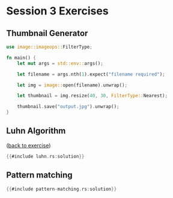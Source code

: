 # Session 3 Exercises

## Thumbnail Generator

```rust
use image::imageops::FilterType;

fn main() {
    let mut args = std::env::args();

    let filename = args.nth(1).expect("filename required");

    let img = image::open(filename).unwrap();

    let thumbnail = img.resize(40, 30, FilterType::Nearest);

    thumbnail.save("output.jpg").unwrap();
}
```

## Luhn Algorithm

([back to exercise](luhn.md))

```rust
{{#include luhn.rs:solution}}
```

## Pattern matching

```rust
{{#include pattern-matching.rs:solution}}
```
